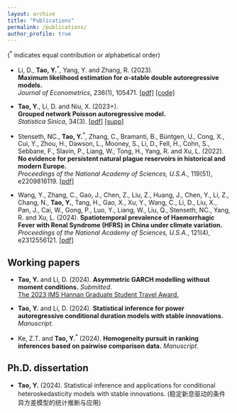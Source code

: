 ```yaml
---
layout: archive
title: "Publications"
permalink: /publications/
author_profile: true
---
```

(<sup>*</sup> indicates equal contribution or alphabetical order)

- Li, D., **Tao, Y.**<sup>*</sup>, Yang, Y. and Zhang, R. (2023). <br>
**Maximum likelihood estimation for $\alpha$-stable double autoregressive models.**  <br>
_Journal of Econometrics_, 236(1), 105471. [[pdf]](https://www.sciencedirect.com/science/article/abs/pii/S0304407623001653)
[[code]](https://github.com/Yuxin-Tao/alpha-stable-Double-Autoregressive-Models)

- **Tao, Y.**, Li, D. and Niu, X. (2023+). <br>
**Grouped network Poisson autoregressive model.** <br>
_Statistica Sinica_, 34(3). [[pdf]](https://www3.stat.sinica.edu.tw/preprint/SS-2022-0040_Preprint.pdf)
[[supp]](https://www3.stat.sinica.edu.tw/preprint/supp/2022-0040_supp.pdf)

- Stenseth, NC., **Tao, Y.**<sup>*</sup>, Zhang, C., Bramanti, B., Büntgen, U., Cong, X., Cui, Y., Zhou, H., Dawson, L., Mooney, S., Li, D., Fell, H., Cohn, S., Sebbane, F., Slavin, P., Liang, W., Tong, H., Yang, R. and Xu, L. (2022). <br>
**No evidence for persistent natural plague reservoirs in historical and modern Europe.** <br>
_Proceedings of the National Academy of Sciences, U.S.A._, 119(51), e2209816119. [[pdf]](https://www.pnas.org/doi/full/10.1073/pnas.2209816119)

- Wang, Y., Zhang, C., Gao, J., Chen, Z., Liu, Z., Huang, J., Chen, Y., Li, Z., Chang, N., **Tao, Y.**, Tang, H., Gao, X., Xu, Y., Wang, C., Li, D., Liu, X., Pan, J., Cai, W., Gong, P., Luo, Y., Liang, W., Liu, Q., Stenseth, NC., Yang, R. and Xu, L. (2024).
**Spatiotemporal prevalence of Haemorrhagic Fever with Renal Syndrome (HFRS) in China under climate variation.** <br>
_Proceedings of the National Academy of Sciences, U.S.A._, 121(4), e2312556121. [[pdf]](https://www.pnas.org/doi/10.1073/pnas.2312556121)


## Working papers

- **Tao, Y.** and Li, D. (2024). **Asymmetric GARCH modelling without moment conditions.** _Submitted_. <br>
[The 2023 IMS Hannan Graduate Student Travel Award.](https://imstat.org/2023/04/22/2023-hannan-graduate-student-travel-award-recipients-announced/)

- **Tao, Y.** and Li, D. (2024). **Statistical inference for power autoregressive conditional duration models with stable innovations.** _Manuscript_.

- Ke, Z.T. and **Tao, Y.**<sup>*</sup> (2024). **Homogeneity pursuit in ranking inferences based on pairwise comparison data.** _Manuscript_.

## Ph.D. dissertation

- **Tao, Y.** (2024). Statistical inference and applications for conditional heteroskedasticity models with stable innovations.
(稳定新息驱动的条件异方差模型的统计推断与应用)
